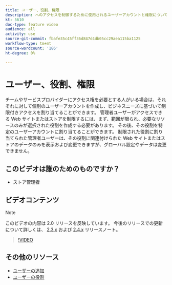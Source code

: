 ```yaml
---
title: ユーザー、役割、権限
description: へのアクセスを制御するために使用されるユーザーアカウントと権限について説明します [!DNL Commerce] Web サイトを作成し、管理者にデータを保存します。
kt: 5610
doc-type: feature video
audience: all
activity: use
source-git-commit: fbafe35c45ff36d847d4db05cc29aea115ba1125
workflow-type: tm+mt
source-wordcount: '186'
ht-degree: 0%

---
```



# ユーザー、役割、権限

チームやサービスプロバイダーにアクセス権を必要とする人がいる場合は、それぞれに対して個別のユーザーアカウントを作成し、ビジネスニーズに基づいて制限付きアクセスを割り当てることができます。 管理者ユーザーがアクセスできる Web サイトまたはストアを制限するには、まず、範囲が限られ、必要なリソースのみが選択された役割を作成する必要があります。 その後、その役割を特定のユーザーアカウントに割り当てることができます。 制限された役割に割り当てられた管理者ユーザーは、その役割に関連付けられた Web サイトまたはストアのデータのみを表示および変更できますが、グローバル設定やデータは変更できません。

## このビデオは誰のためのものですか？

- ストア管理者

## ビデオコンテンツ

>[!NOTE]
>
>このビデオの内容は 2.0 リリースを反映しています。 今後のリリースでの更新について詳しくは、 [2.3.x](https://devdocs.magento.com/guides/v2.3/release-notes/bk-release-notes.html) および [2.4.x](https://devdocs.magento.com/guides/v2.4/release-notes/bk-release-notes.html) リリースノート。

>[!VIDEO](https://video.tv.adobe.com/v/35788?quality=12&learn=on)

## その他のリソース

- [ユーザーの追加](https://docs.magento.com/user-guide/system/permissions-users-all.html)
- [ユーザーの役割](https://docs.magento.com/user-guide/system/permissions-user-roles.html)